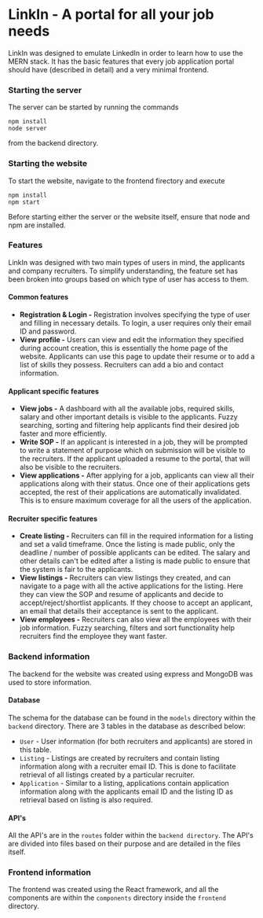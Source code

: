 # LinkIn - A portal for all your job needs
LinkIn was designed to emulate LinkedIn in order to learn how to use the MERN stack. It has the basic features that every job application portal should have (described in detail) and a very minimal frontend.  
### Starting the server
The server can be started by running the commands 
```
npm install
node server
```
from the backend directory. 
### Starting the website 
To start the website, navigate to the frontend firectory and execute 
```
npm install
npm start
```
Before starting either the server or the website itself, ensure that node and npm are installed. 
### Features
LinkIn was designed with two main types of users in mind, the applicants and company recruiters. To simplify understanding, the feature set has been broken into groups based on which type of user has access to them. 
#### Common features
- **Registration & Login -** Registration involves specifying the type of user and filling in necessary details. To login, a user requires only their email ID and password. 
- **View profile -** Users can view and edit the information they specified during account creation, this is essentially the home page of the website. Applicants can use this page to update their resume or to add a list of skills they possess. Recruiters can add a bio and contact information. 

#### Applicant specific features
- **View jobs -** A dashboard with all the available jobs, required skills, salary and other important details is visible to the applicants. Fuzzy searching, sorting and filtering help applicants find their desired job faster and more efficiently. 
- **Write SOP -** If an applicant is interested in a job, they will be prompted to write a statement of purpose which on submission will be visible to the recruiters. If the applicant uploaded a resume to the portal, that will also be visible to the recruiters. 
- **View applications -** After applying for a job, applicants can view all their applications along with their status. Once one of their applications gets accepted, the rest of their applications are automatically invalidated. This is to ensure maximum coverage for all the users of the application. 

#### Recruiter specific features
- **Create listing -** Recruiters can fill in the required information for a listing and set a valid timeframe. Once the listing is made public, only the deadline / number of possible applicants can be edited. The salary and other details can't be edited after a listing is made public to ensure that the system is fair to the applicants. 
- **View listings -** Recruiters can view listings they created, and can navigate to a page with all the active applications for the listing. Here they can view the SOP and resume of applicants and decide to accept/reject/shortlist applicants. If they choose to accept an applicant, an email that details their acceptance is sent to the applicant. 
- **View employees -** Recruiters can also view all the employees with their job information. Fuzzy searching, filters and sort functionality help recruiters find the employee they want faster. 

### Backend information
The backend for the website was created using express and MongoDB was used to store information. 
#### Database
The schema for the database can be found in the ```models``` directory within the ```backend``` directory. There are 3 tables in the database as described below:
- ```User``` - User information (for both recruiters and applicants) are stored in this table. 
- ```Listing``` - Listings are created by recruiters and contain listing information along with a recruiter email ID. This is done to facilitate retrieval of all listings created by a particular recruiter. 
- ```Application``` - Similar to a listing, applications contain application information along with the applicants email ID and the listing ID as retrieval based on listing is also required. 

#### API's
All the API's are in the ```routes``` folder within the ```backend directory```. The API's are divided into files based on their purpose and are detailed in the files itself. 

### Frontend information
The frontend was created using the React framework, and all the components are within the ```components``` directory inside the ```frontend``` directory. 

